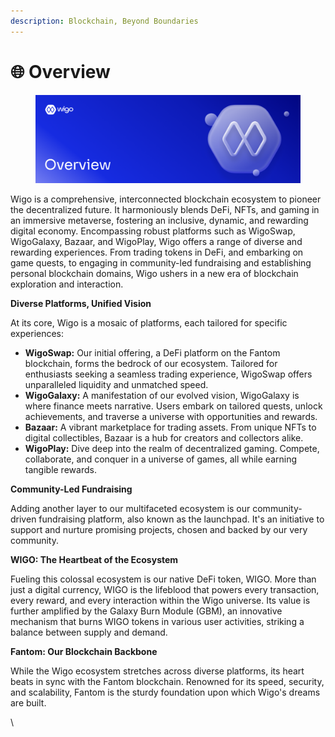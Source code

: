 ```yaml
---
description: Blockchain, Beyond Boundaries
---
```


# 🌐 Overview

<figure><img src=".gitbook/assets/Overview (3).png" alt=""><figcaption></figcaption></figure>

Wigo is a comprehensive, interconnected blockchain ecosystem to pioneer the decentralized future. It harmoniously blends DeFi, NFTs, and gaming in an immersive metaverse, fostering an inclusive, dynamic, and rewarding digital economy. Encompassing robust platforms such as WigoSwap, WigoGalaxy, Bazaar, and WigoPlay, Wigo offers a range of diverse and rewarding experiences. From trading tokens in DeFi, and embarking on game quests, to engaging in community-led fundraising and establishing personal blockchain domains, Wigo ushers in a new era of blockchain exploration and interaction.



**Diverse Platforms, Unified Vision**&#x20;

At its core, Wigo is a mosaic of platforms, each tailored for specific experiences:

* **WigoSwap:** Our initial offering, a DeFi platform on the Fantom blockchain, forms the bedrock of our ecosystem. Tailored for enthusiasts seeking a seamless trading experience, WigoSwap offers unparalleled liquidity and unmatched speed.
* **WigoGalaxy:** A manifestation of our evolved vision, WigoGalaxy is where finance meets narrative. Users embark on tailored quests, unlock achievements, and traverse a universe with opportunities and rewards.
* **Bazaar:** A vibrant marketplace for trading assets. From unique NFTs to digital collectibles, Bazaar is a hub for creators and collectors alike.
* **WigoPlay:** Dive deep into the realm of decentralized gaming. Compete, collaborate, and conquer in a universe of games, all while earning tangible rewards.

**Community-Led Fundraising**&#x20;

Adding another layer to our multifaceted ecosystem is our community-driven fundraising platform, also known as the launchpad. It's an initiative to support and nurture promising projects, chosen and backed by our very community.

**WIGO: The Heartbeat of the Ecosystem**&#x20;

Fueling this colossal ecosystem is our native DeFi token, WIGO. More than just a digital currency, WIGO is the lifeblood that powers every transaction, every reward, and every interaction within the Wigo universe. Its value is further amplified by the Galaxy Burn Module (GBM), an innovative mechanism that burns WIGO tokens in various user activities, striking a balance between supply and demand.

**Fantom: Our Blockchain Backbone**&#x20;

While the Wigo ecosystem stretches across diverse platforms, its heart beats in sync with the Fantom blockchain. Renowned for its speed, security, and scalability, Fantom is the sturdy foundation upon which Wigo's dreams are built.

\
